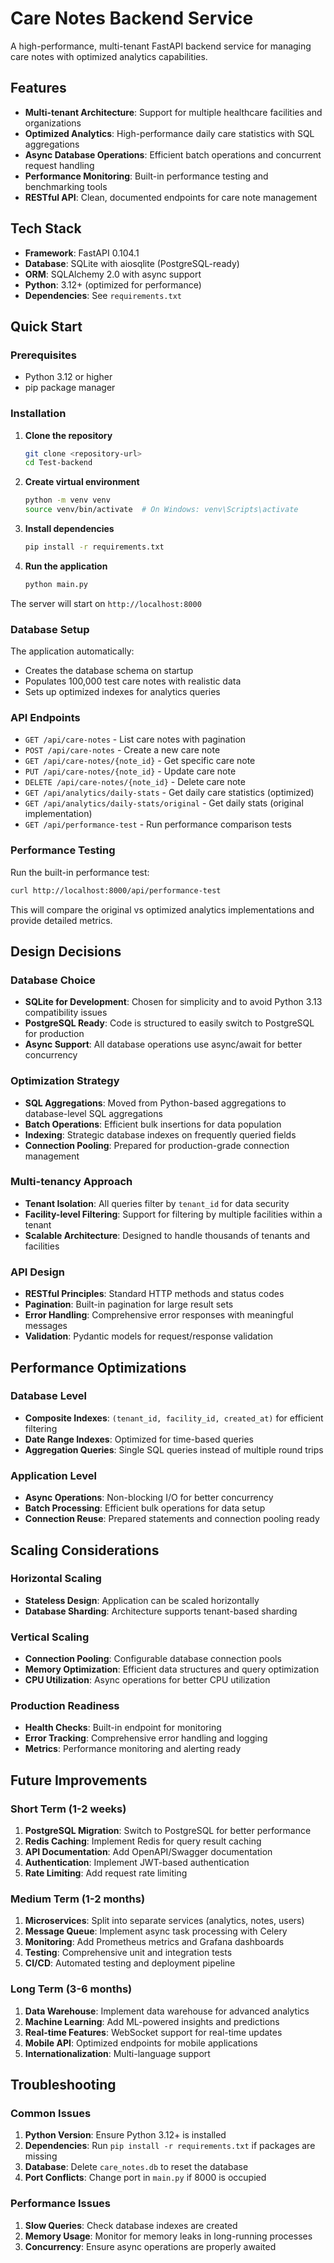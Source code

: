 # Care Notes Backend Service

A high-performance, multi-tenant FastAPI backend service for managing care notes with optimized analytics capabilities.

## Features

- **Multi-tenant Architecture**: Support for multiple healthcare facilities and organizations
- **Optimized Analytics**: High-performance daily care statistics with SQL aggregations
- **Async Database Operations**: Efficient batch operations and concurrent request handling
- **Performance Monitoring**: Built-in performance testing and benchmarking tools
- **RESTful API**: Clean, documented endpoints for care note management

## Tech Stack

- **Framework**: FastAPI 0.104.1
- **Database**: SQLite with aiosqlite (PostgreSQL-ready)
- **ORM**: SQLAlchemy 2.0 with async support
- **Python**: 3.12+ (optimized for performance)
- **Dependencies**: See `requirements.txt`

## Quick Start

### Prerequisites

- Python 3.12 or higher
- pip package manager

### Installation

1. **Clone the repository**
   ```bash
   git clone <repository-url>
   cd Test-backend
   ```

2. **Create virtual environment**
   ```bash
   python -m venv venv
   source venv/bin/activate  # On Windows: venv\Scripts\activate
   ```

3. **Install dependencies**
   ```bash
   pip install -r requirements.txt
   ```

4. **Run the application**
   ```bash
   python main.py
   ```

The server will start on `http://localhost:8000`

### Database Setup

The application automatically:
- Creates the database schema on startup
- Populates 100,000 test care notes with realistic data
- Sets up optimized indexes for analytics queries

### API Endpoints

- `GET /api/care-notes` - List care notes with pagination
- `POST /api/care-notes` - Create a new care note
- `GET /api/care-notes/{note_id}` - Get specific care note
- `PUT /api/care-notes/{note_id}` - Update care note
- `DELETE /api/care-notes/{note_id}` - Delete care note
- `GET /api/analytics/daily-stats` - Get daily care statistics (optimized)
- `GET /api/analytics/daily-stats/original` - Get daily stats (original implementation)
- `GET /api/performance-test` - Run performance comparison tests

### Performance Testing

Run the built-in performance test:
```bash
curl http://localhost:8000/api/performance-test
```

This will compare the original vs optimized analytics implementations and provide detailed metrics.

## Design Decisions

### Database Choice
- **SQLite for Development**: Chosen for simplicity and to avoid Python 3.13 compatibility issues
- **PostgreSQL Ready**: Code is structured to easily switch to PostgreSQL for production
- **Async Support**: All database operations use async/await for better concurrency

### Optimization Strategy
- **SQL Aggregations**: Moved from Python-based aggregations to database-level SQL aggregations
- **Batch Operations**: Efficient bulk insertions for data population
- **Indexing**: Strategic database indexes on frequently queried fields
- **Connection Pooling**: Prepared for production-grade connection management

### Multi-tenancy Approach
- **Tenant Isolation**: All queries filter by `tenant_id` for data security
- **Facility-level Filtering**: Support for filtering by multiple facilities within a tenant
- **Scalable Architecture**: Designed to handle thousands of tenants and facilities

### API Design
- **RESTful Principles**: Standard HTTP methods and status codes
- **Pagination**: Built-in pagination for large result sets
- **Error Handling**: Comprehensive error responses with meaningful messages
- **Validation**: Pydantic models for request/response validation

## Performance Optimizations

### Database Level
- **Composite Indexes**: `(tenant_id, facility_id, created_at)` for efficient filtering
- **Date Range Indexes**: Optimized for time-based queries
- **Aggregation Queries**: Single SQL queries instead of multiple round trips

### Application Level
- **Async Operations**: Non-blocking I/O for better concurrency
- **Batch Processing**: Efficient bulk operations for data setup
- **Connection Reuse**: Prepared statements and connection pooling ready

## Scaling Considerations

### Horizontal Scaling
- **Stateless Design**: Application can be scaled horizontally
- **Database Sharding**: Architecture supports tenant-based sharding

### Vertical Scaling
- **Connection Pooling**: Configurable database connection pools
- **Memory Optimization**: Efficient data structures and query optimization
- **CPU Utilization**: Async operations for better CPU utilization

### Production Readiness
- **Health Checks**: Built-in endpoint for monitoring
- **Error Tracking**: Comprehensive error handling and logging
- **Metrics**: Performance monitoring and alerting ready

## Future Improvements

### Short Term (1-2 weeks)
1. **PostgreSQL Migration**: Switch to PostgreSQL for better performance
2. **Redis Caching**: Implement Redis for query result caching
3. **API Documentation**: Add OpenAPI/Swagger documentation
4. **Authentication**: Implement JWT-based authentication
5. **Rate Limiting**: Add request rate limiting

### Medium Term (1-2 months)
1. **Microservices**: Split into separate services (analytics, notes, users)
2. **Message Queue**: Implement async task processing with Celery
3. **Monitoring**: Add Prometheus metrics and Grafana dashboards
4. **Testing**: Comprehensive unit and integration tests
5. **CI/CD**: Automated testing and deployment pipeline

### Long Term (3-6 months)
1. **Data Warehouse**: Implement data warehouse for advanced analytics
2. **Machine Learning**: Add ML-powered insights and predictions
3. **Real-time Features**: WebSocket support for real-time updates
4. **Mobile API**: Optimized endpoints for mobile applications
5. **Internationalization**: Multi-language support

## Troubleshooting

### Common Issues

1. **Python Version**: Ensure Python 3.12+ is installed
2. **Dependencies**: Run `pip install -r requirements.txt` if packages are missing
3. **Database**: Delete `care_notes.db` to reset the database
4. **Port Conflicts**: Change port in `main.py` if 8000 is occupied

### Performance Issues

1. **Slow Queries**: Check database indexes are created
2. **Memory Usage**: Monitor for memory leaks in long-running processes
3. **Concurrency**: Ensure async operations are properly awaited